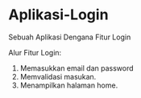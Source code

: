 # Aplikasi-Login
Sebuah Aplikasi Dengana Fitur Login

Alur Fitur Login:
1. Memasukkan email dan password
2. Memvalidasi masukan.
3. Menampilkan halaman home.
